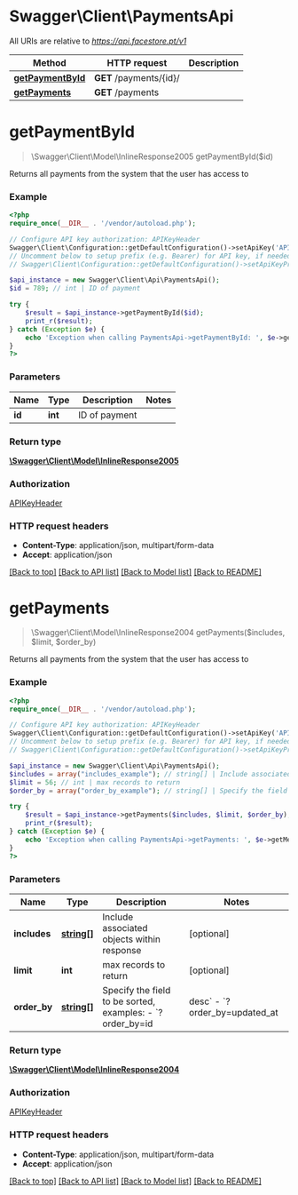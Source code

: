 # Swagger\Client\PaymentsApi

All URIs are relative to *https://api.facestore.pt/v1*

Method | HTTP request | Description
------------- | ------------- | -------------
[**getPaymentById**](PaymentsApi.md#getPaymentById) | **GET** /payments/{id}/ | 
[**getPayments**](PaymentsApi.md#getPayments) | **GET** /payments | 


# **getPaymentById**
> \Swagger\Client\Model\InlineResponse2005 getPaymentById($id)



Returns all payments from the system that the user has access to

### Example
```php
<?php
require_once(__DIR__ . '/vendor/autoload.php');

// Configure API key authorization: APIKeyHeader
Swagger\Client\Configuration::getDefaultConfiguration()->setApiKey('APIToken', 'YOUR_API_KEY');
// Uncomment below to setup prefix (e.g. Bearer) for API key, if needed
// Swagger\Client\Configuration::getDefaultConfiguration()->setApiKeyPrefix('APIToken', 'Bearer');

$api_instance = new Swagger\Client\Api\PaymentsApi();
$id = 789; // int | ID of payment

try {
    $result = $api_instance->getPaymentById($id);
    print_r($result);
} catch (Exception $e) {
    echo 'Exception when calling PaymentsApi->getPaymentById: ', $e->getMessage(), PHP_EOL;
}
?>
```

### Parameters

Name | Type | Description  | Notes
------------- | ------------- | ------------- | -------------
 **id** | **int**| ID of payment |

### Return type

[**\Swagger\Client\Model\InlineResponse2005**](../Model/InlineResponse2005.md)

### Authorization

[APIKeyHeader](../../README.md#APIKeyHeader)

### HTTP request headers

 - **Content-Type**: application/json, multipart/form-data
 - **Accept**: application/json

[[Back to top]](#) [[Back to API list]](../../README.md#documentation-for-api-endpoints) [[Back to Model list]](../../README.md#documentation-for-models) [[Back to README]](../../README.md)

# **getPayments**
> \Swagger\Client\Model\InlineResponse2004 getPayments($includes, $limit, $order_by)



Returns all payments from the system that the user has access to

### Example
```php
<?php
require_once(__DIR__ . '/vendor/autoload.php');

// Configure API key authorization: APIKeyHeader
Swagger\Client\Configuration::getDefaultConfiguration()->setApiKey('APIToken', 'YOUR_API_KEY');
// Uncomment below to setup prefix (e.g. Bearer) for API key, if needed
// Swagger\Client\Configuration::getDefaultConfiguration()->setApiKeyPrefix('APIToken', 'Bearer');

$api_instance = new Swagger\Client\Api\PaymentsApi();
$includes = array("includes_example"); // string[] | Include associated objects within response
$limit = 56; // int | max records to return
$order_by = array("order_by_example"); // string[] | Specify the field to be sorted, examples:  - `?order_by=id|desc` - `?order_by=updated_at|desc,position|asc`

try {
    $result = $api_instance->getPayments($includes, $limit, $order_by);
    print_r($result);
} catch (Exception $e) {
    echo 'Exception when calling PaymentsApi->getPayments: ', $e->getMessage(), PHP_EOL;
}
?>
```

### Parameters

Name | Type | Description  | Notes
------------- | ------------- | ------------- | -------------
 **includes** | [**string[]**](../Model/string.md)| Include associated objects within response | [optional]
 **limit** | **int**| max records to return | [optional]
 **order_by** | [**string[]**](../Model/string.md)| Specify the field to be sorted, examples:  - &#x60;?order_by&#x3D;id|desc&#x60; - &#x60;?order_by&#x3D;updated_at|desc,position|asc&#x60; | [optional]

### Return type

[**\Swagger\Client\Model\InlineResponse2004**](../Model/InlineResponse2004.md)

### Authorization

[APIKeyHeader](../../README.md#APIKeyHeader)

### HTTP request headers

 - **Content-Type**: application/json, multipart/form-data
 - **Accept**: application/json

[[Back to top]](#) [[Back to API list]](../../README.md#documentation-for-api-endpoints) [[Back to Model list]](../../README.md#documentation-for-models) [[Back to README]](../../README.md)

